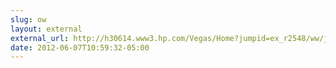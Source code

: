 ```yaml
---
slug: ow
layout: external
external_url: http://h30614.www3.hp.com/Vegas/Home?jumpid=ex_r2548/ww/jan12/all/across-eb/event/m3-3nv51zn/mcc|jrsv/loc/rbu|general/subrbu|general/mtid|sem-ppc-gadw-expansion/date|00may12
date: 2012-06-07T10:59:32-05:00
---
```

